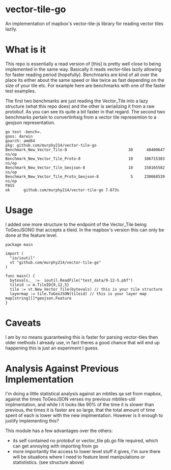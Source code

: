 # vector-tile-go
An implementation of mapbox's vector-tile-js library for reading vector tiles lazily.


# What is it 

This repo is essentially a read version of [this] is pretty well close to being implemented in the same way. Basically it reads vector-tiles lazily allowing for faster reading period (hopefully). Benchmarks are kind of all over the place its either about the same speed or like twice as fast depending on the size of your tile etc. For example here are benchmarks with one of the faster test examples. 

The first two benchmarks are just reading the Vector_Tile into a lazy structure (what this repo does) and the other is serializing it from a raw protobuf. As you can see its quite a bit faster in that regard. The second two benchmarks pertain to convertinhsig from a vector tile represention to a geojson representation. 

```
go test -bench=.
goos: darwin
goarch: amd64
pkg: github.com/murphy214/vector-tile-go
Benchmark_New_Vector_Tile-8                 	      30	  48400647 ns/op
Benchmark_New_Vector_Tile_Proto-8           	      10	 106715383 ns/op
Benchmark_New_Vector_Tile_Geojson-8         	      10	 158165582 ns/op
Benchmark_New_Vector_Tile_Proto_Geojson-8   	       5	 230668539 ns/op
PASS
ok  	github.com/murphy214/vector-tile-go	7.673s
```

# Usage 

I added one more structure to the endpoint of the Vector_Tile being ToGeoJSON() that accepts a tileid. In the mapbox's version this can only be done at the feature level. 


```golang
package main

import (
  "io/ioutil"
  vt "github.com/murphy214/vector-tile-go"
)

func main() {
  bytevals,_ :=  ioutil.ReadFile("test_data/9-12-5.pbf")
  tileid := m.TileID{9,12,5}
  tile := vt.New_Vector_Tile(bytevals) // this is your tile structure  
  layermap := tile.ToGeoJSON(tileid) // this is your layer map map[string][]*geojson.Feature
}
```

# Caveats 

I am by no means guaranteeing this is faster for parsing vector-tiles then older methods I already use, in fact theres a good chance that will end up happening this is just an experiment I guess. 

# Analysis Against Previous Implementation

I'm doing a little statistical analysis against an mbtiles qa set from mapbox, against the times ToGeoJSON verses my previous mbtiles-util implmentation, and while I it looks like 90% of the time it is slower than previous, the times it is faster are so large, that the total amount of time spent of each is lower with the new implmentation. However is it enough to justify implementing this? 

This module has a few advantages over the others:
  * its self contained no protobuf or vector_tile pb.go file required, which can get annoying with importing from go
  * more importantly the access to lower level stuff it gives, I'm sure there will be situations where I need to feature level manipulations or statististics. (see structure above)


